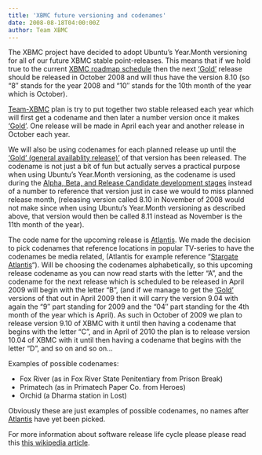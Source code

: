 ```yaml
---
title: 'XBMC future versioning and codenames'
date: 2008-08-18T04:00:00Z
author: Team XBMC
---
```

The XBMC project have decided to adopt Ubuntu’s Year.Month versioning for all of our future XBMC stable point-releases. This means that if we hold true to the current [XBMC roadmap schedule](http://trac.xbmc.org/roadmap) then the next [‘Gold’](https://en.wikipedia.org/wiki/Software_release_life_cycle) release should be released in October 2008 and will thus have the version 8.10 (so “8″ stands for the year 2008 and “10″ stands for the 10th month of the year which is October).

 [Team-XBMC](/about/team) plan is try to put together two stable released each year which will first get a codename and then later a number version once it makes [‘Gold’](https://en.wikipedia.org/wiki/Software_release_life_cycle). One release will be made in April each year and another release in October each year.

 We will also be using codenames for each planned release up until the [‘Gold’ (general availablity release)’](https://en.wikipedia.org/wiki/Software_release_life_cycle) of that version has been released. The codename is not just a bit of fun but actually serves a practical purpose when using Ubuntu’s Year.Month versioning, as the codename is used during the [Alpha, Beta, and Release Candidate development stages](https://en.wikipedia.org/wiki/Software_release_life_cycle) instead of a number to reference that version just in case we would to miss planned release month, (releasing version called 8.10 in November of 2008 would not make since when using Ubuntu’s Year.Month versioning as described above, that version would then be called 8.11 instead as November is the 11th month of the year).

 The code name for the upcoming release is [Atlantis](http://trac.xbmc.org/milestone/8.10). We made the decision to pick codenames that reference locations in popular TV-series to have the codenames be media related, (Atlantis for example reference “[Stargate Atlantis](https://www.thetvdb.com/dereferrer/series)“). Will be choosing the codenames alphabetically, so this upcoming release codename as you can now read starts with the letter “A”, and the codename for the next release which is scheduled to be released in April 2009 will begin with the letter “B”, (and if we manage to get the [‘Gold’](https://en.wikipedia.org/wiki/Software_release_life_cycle) versions of that out in April 2009 then it will carry the version 9.04 with again the “9″ part standing for 2009 and the “04″ part standing for the 4th month of the year which is April). As such in October of 2009 we plan to release version 9.10 of XBMC with it until then having a codename that begins with the letter “C”, and in April of 2010 the plan is to release version 10.04 of XBMC with it until then having a codename that begins with the letter “D”, and so on and so on…

 Examples of possible codenames:  
 - Fox River (as in Fox River State Penitentiary from Prison Break)  
 - Primatech (as in Primatech Paper Co. from Heroes)  
 - Orchid (a Dharma station in Lost)

 Obviously these are just examples of possible codenames, no names after [Atlantis](http://trac.xbmc.org/milestone/8.10) have yet been picked.

 For more information about software release life cycle please please read this [this wikipedia article](https://en.wikipedia.org/wiki/Software_release_life_cycle).

 